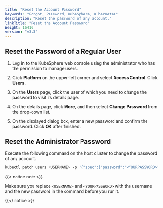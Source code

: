 ```yaml
---
title: "Reset the Account Password"
keywords: "Forgot, Password, KubeSphere, Kubernetes"
description: "Reset the password of any account."
linkTitle: "Reset the Account Password"
Weight: 16410
version: "v3.3"
---
```


## Reset the Password of a Regular User

1. Log in to the KubeSphere web console using the administrator who has the permission to manage users. 

2. Click **Platform** on the upper-left corner and select **Access Control**. Click **Users**.

3. On the **Users** page, click the user of which you need to change the password to visit its details page.

4. On the details page, click **More**, and then select **Change Password** from the drop-down list.

5. On the displayed dialog box, enter a new password and confirm the password. Click **OK** after finished.

## Reset the Administrator Password

Execute the following command on the host cluster to change the password of any account.

```bash
kubectl patch users <USERNAME> -p '{"spec":{"password":"<YOURPASSWORD>"}}' --type='merge' && kubectl annotate users <USERNAME> iam.kubesphere.io/password-encrypted-
```

{{< notice note >}}

Make sure you replace `<USERNAME>` and `<YOURPASSWORD>` with the username and the new password in the command before you run it.

{{</ notice >}} 